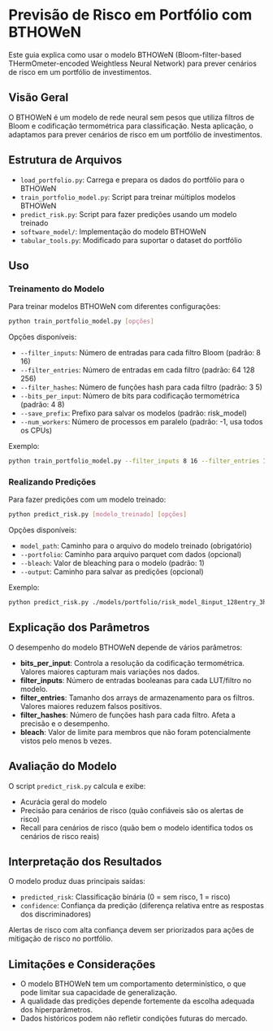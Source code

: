 # Previsão de Risco em Portfólio com BTHOWeN

Este guia explica como usar o modelo BTHOWeN (Bloom-filter-based THermOmeter-encoded Weightless Neural Network) para prever cenários de risco em um portfólio de investimentos.

## Visão Geral

O BTHOWeN é um modelo de rede neural sem pesos que utiliza filtros de Bloom e codificação termométrica para classificação. Nesta aplicação, o adaptamos para prever cenários de risco em um portfólio de investimentos.

## Estrutura de Arquivos

- `load_portfolio.py`: Carrega e prepara os dados do portfólio para o BTHOWeN
- `train_portfolio_model.py`: Script para treinar múltiplos modelos BTHOWeN
- `predict_risk.py`: Script para fazer predições usando um modelo treinado
- `software_model/`: Implementação do modelo BTHOWeN
- `tabular_tools.py`: Modificado para suportar o dataset do portfólio

## Uso

### Treinamento do Modelo

Para treinar modelos BTHOWeN com diferentes configurações:

```bash
python train_portfolio_model.py [opções]
```

Opções disponíveis:
- `--filter_inputs`: Número de entradas para cada filtro Bloom (padrão: 8 16)
- `--filter_entries`: Número de entradas em cada filtro (padrão: 64 128 256)
- `--filter_hashes`: Número de funções hash para cada filtro (padrão: 3 5)
- `--bits_per_input`: Número de bits para codificação termométrica (padrão: 4 8)
- `--save_prefix`: Prefixo para salvar os modelos (padrão: risk_model)
- `--num_workers`: Número de processos em paralelo (padrão: -1, usa todos os CPUs)

Exemplo:
```bash
python train_portfolio_model.py --filter_inputs 8 16 --filter_entries 128 256 --filter_hashes 3 5 --bits_per_input 4 8
```

### Realizando Predições

Para fazer predições com um modelo treinado:

```bash
python predict_risk.py [modelo_treinado] [opções]
```

Opções disponíveis:
- `model_path`: Caminho para o arquivo do modelo treinado (obrigatório)
- `--portfolio`: Caminho para arquivo parquet com dados (opcional)
- `--bleach`: Valor de bleaching para o modelo (padrão: 1)
- `--output`: Caminho para salvar as predições (opcional)

Exemplo:
```bash
python predict_risk.py ./models/portfolio/risk_model_8input_128entry_3hash_4bpi.pickle.lzma --output predictions.csv
```

## Explicação dos Parâmetros

O desempenho do modelo BTHOWeN depende de vários parâmetros:

- **bits_per_input**: Controla a resolução da codificação termométrica. Valores maiores capturam mais variações nos dados.
- **filter_inputs**: Número de entradas booleanas para cada LUT/filtro no modelo.
- **filter_entries**: Tamanho dos arrays de armazenamento para os filtros. Valores maiores reduzem falsos positivos.
- **filter_hashes**: Número de funções hash para cada filtro. Afeta a precisão e o desempenho.
- **bleach**: Valor de limite para membros que não foram potencialmente vistos pelo menos b vezes.

## Avaliação do Modelo

O script `predict_risk.py` calcula e exibe:
- Acurácia geral do modelo
- Precisão para cenários de risco (quão confiáveis são os alertas de risco)
- Recall para cenários de risco (quão bem o modelo identifica todos os cenários de risco reais)

## Interpretação dos Resultados

O modelo produz duas principais saídas:
- `predicted_risk`: Classificação binária (0 = sem risco, 1 = risco)
- `confidence`: Confiança da predição (diferença relativa entre as respostas dos discriminadores)

Alertas de risco com alta confiança devem ser priorizados para ações de mitigação de risco no portfólio.

## Limitações e Considerações

- O modelo BTHOWeN tem um comportamento determinístico, o que pode limitar sua capacidade de generalização.
- A qualidade das predições depende fortemente da escolha adequada dos hiperparâmetros.
- Dados históricos podem não refletir condições futuras do mercado.